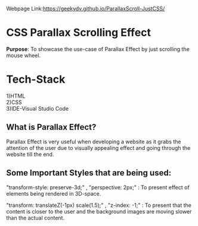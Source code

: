 Webpage Link:https://geekydv.github.io/ParallaxScroll-JustCSS/  
# CSS Parallax Scrolling Effect

**Purpose**: To showcase the use-case of Parallax Effect by just scrolling the mouse wheel.


# Tech-Stack

1)HTML  
2)CSS \
3)IDE-Visual Studio Code

##  What is Parallax Effect?
Parallax Effect is very useful when developing a website as it grabs the attention of the user due to visually appealing effect and going through the website till the end.

## Some Important Styles that are being used:

"transform-style: preserve-3d;" , "perspective: 2px;" : To present effect of elements being rendered in 3D-space.

"transform: translateZ(-1px) scale(1.5);" , "z-index: -1;" : To present that the content is closer to the user and the background images are moving slower than the actual content.
